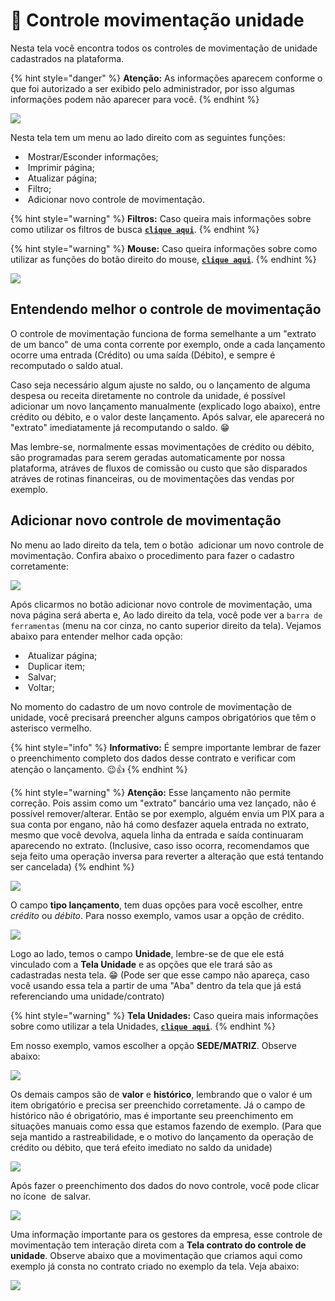 # 🔂 Controle movimentação unidade

Nesta tela você encontra todos os controles de movimentação de unidade cadastrados na plataforma.  

{% hint style="danger" %}
**Atenção:** As informações aparecem conforme o que foi autorizado a ser exibido pelo administrador, por isso algumas informações podem não aparecer para você.
{% endhint %}

![](/erp-v2/assets/funcionalidades/controle_unidades/aba_ctrl_movimentacao.gif)

Nesta tela tem um menu ao lado direito com as seguintes funções:

- <img src="/erp-v2/assets/icon_exibir.png" alt="" data-size="line"> Mostrar/Esconder informações;
- <img src="/erp-v2/assets/icon_imprimir.png" alt="" data-size="line"> Imprimir página;
- <img src="/erp-v2/assets/icon_atualizar.png" alt="" data-size="line"> Atualizar página;
- <img src="/erp-v2/assets/icon_filtro.png" alt="" data-size="line"> Filtro;
- <img src="/erp-v2/assets/icon_add.png" alt="" data-size="line"> Adicionar novo controle de movimentação.

{% hint style="warning" %}
**Filtros:** Caso queira mais informações sobre como utilizar os filtros de busca [**`clique aqui`**](/erp-v2/primeiro_acesso/filtros.md).
{% endhint %}

{% hint style="warning" %}
**Mouse:** Caso queira informações sobre como utilizar as funções do botão direito do mouse, [**`clique aqui`**](https://docs.gestao.plus/erp-v2/primeiro_acesso/atalhos_internos#menu-botao-direito-do-mouse).
{% endhint %}

![](/erp-v2/assets/funcionalidades/controle_unidades/aba_ctrl_movimentacao_menu.png)

## Entendendo melhor o controle de movimentação

O controle de movimentação funciona de forma semelhante a um "extrato de um banco" de uma conta corrente por exemplo, onde a cada lançamento ocorre uma entrada (Crédito) ou uma saída (Débito), e sempre é recomputado o saldo atual.

Caso seja necessário algum ajuste no saldo, ou o lançamento de alguma despesa ou receita diretamente no controle da unidade, é possível adicionar um novo lançamento manualmente (explicado logo abaixo), entre crédito ou débito, e o valor deste lançamento. Após salvar, ele aparecerá no "extrato" imediatamente já recomputando o saldo. 😁

Mas lembre-se, normalmente essas movimentações de crédito ou débito, são programadas para serem geradas automaticamente por nossa plataforma, atráves de fluxos de comissão ou custo que são disparados atráves de rotinas financeiras, ou de movimentações das vendas por exemplo.

## Adicionar novo controle de movimentação

No menu ao lado direito da tela, tem o botão <img src="/erp-v2/assets/icon_add.png" alt="" data-size="line"> adicionar um novo controle de movimentação. Confira abaixo o procedimento para fazer o cadastro corretamente:

![](/erp-v2/assets/funcionalidades/controle_unidades/aba_ctrl_movimentacao_add.png)

Após clicarmos no botão adicionar novo controle de movimentação, uma nova página será aberta e, Ao lado direito da tela, você pode ver a `barra de ferramentas` (menu na cor cinza, no canto superior direito da tela). Vejamos abaixo para entender melhor cada opção:

- <img src="/erp-v2/assets/icon_atualizar.png" alt="" data-size="line"> Atualizar página;   
- <img src="/erp-v2/assets/icon_duplicar.png" alt="" data-size="line"> Duplicar item;
- <img src="/erp-v2/assets/icon_salvar.png" alt="" data-size="line"> Salvar;
- <img src="/erp-v2/assets/icon_voltar.png" alt="" data-size="line"> Voltar;

No momento do cadastro de um novo controle de movimentação de unidade, você precisará preencher alguns campos obrigatórios que têm o asterisco vermelho. 

{% hint style="info" %}
**Informativo:** É sempre importante lembrar de fazer o preenchimento completo dos dados desse contrato e verificar com atenção o lançamento. 😉👍
{% endhint %}

{% hint style="warning" %}
**Atenção:** Esse lançamento não permite correção. Pois assim como um "extrato" bancário uma vez lançado, não é possível remover/alterar. Então se por exemplo, alguém envia um PIX para a sua conta por engano, não há como desfazer aquela entrada no extrato, mesmo que você devolva, aquela linha da entrada e saída continuaram aparecendo no extrato. (Inclusive, caso isso ocorra, recomendamos que seja feito uma operação inversa para reverter a alteração que está tentando ser cancelada)
{% endhint %}

![](/erp-v2/assets/funcionalidades/controle_unidades/aba_ctrl_movimentacao_add_controle.png)

O campo **tipo lançamento**, tem duas opções para você escolher, entre *crédito* ou *débito*. Para nosso exemplo, vamos usar a opção de crédito.

![](/erp-v2/assets/funcionalidades/controle_unidades/aba_ctrl_movimentacao_add_campo_lancamento.png)

Logo ao lado, temos o campo **Unidade**, lembre-se de que ele está vinculado com a **Tela Unidade** e as opções que ele trará são as cadastradas nesta tela. 😁 (Pode ser que esse campo não apareça, caso você usando essa tela a partir de uma "Aba" dentro da tela que já está referenciando uma unidade/contrato)

{% hint style="warning" %}
**Tela Unidades:** Caso queira mais informações sobre como utilizar a tela Unidades, [**`clique aqui`**](/erp-v2/funcionalidades/unidades_locais_estoque/unidades_lojas.md).
{% endhint %}

Em nosso exemplo, vamos escolher a opção **SEDE/MATRIZ**. Observe abaixo:

![](/erp-v2/assets/funcionalidades/controle_unidades/aba_contrato_add_campo_unidade.gif)

Os demais campos são de **valor** e **histórico**, lembrando que o valor é um item obrigatório e precisa ser preenchido corretamente. Já o campo de histórico não é obrigatório, mas é importante seu preenchimento em situações manuais como essa que estamos fazendo de exemplo. (Para que seja mantido a rastreabilidade, e o motivo do lançamento da operação de crédito ou débito, que terá efeito imediato no saldo da unidade)

![](/erp-v2/assets/funcionalidades/controle_unidades/aba_contrato_add_campo_valor_historico.png)

Após fazer o preenchimento dos dados do novo controle, você pode clicar no ícone <img src="/erp-v2/assets/icon_salvar.png" alt="" data-size="line"> de salvar.

![](/erp-v2/assets/funcionalidades/controle_unidades/aba_contrato_add_salvar.gif)

Uma informação importante para os gestores da empresa, esse controle de movimentação tem interação direta com a **Tela  contrato do controle de unidade**. Observe abaixo que a movimentação que criamos aqui como exemplo já consta no contrato criado no exemplo da tela. Veja abaixo:

![](/erp-v2/assets/funcionalidades/controle_unidades/aba_contrato_aba_movimentacao.gif)

<br>

<br>